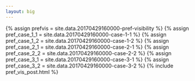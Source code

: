 ```yaml
---
layout: big
---
```

{% assign prefvis = site.data.20170429160000-pref-visibility %}
{% assign pref_case_1_1 = site.data.20170429160000-case-1-1 %}
{% assign pref_case_1_2 = site.data.20170429160000-case-1-2 %}
{% assign pref_case_2_1 = site.data.20170429160000-case-2-1 %}
{% assign pref_case_2_2 = site.data.20170429160000-case-2-2 %}
{% assign pref_case_3_1 = site.data.20170429160000-case-3-1 %}
{% assign pref_case_3_2 = site.data.20170429160000-case-3-2 %}
{% include pref_vis_post.html %}
